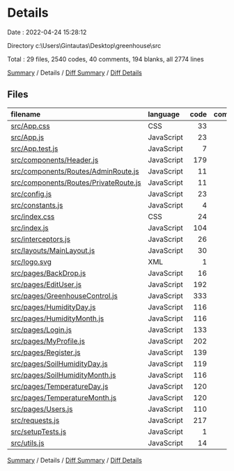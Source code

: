 # Details

Date : 2022-04-24 15:28:12

Directory c:\Users\Gintautas\Desktop\greenhouse\src

Total : 29 files,  2540 codes, 40 comments, 194 blanks, all 2774 lines

[Summary](results.md) / Details / [Diff Summary](diff.md) / [Diff Details](diff-details.md)

## Files
| filename | language | code | comment | blank | total |
| :--- | :--- | ---: | ---: | ---: | ---: |
| [src/App.css](/src/App.css) | CSS | 33 | 0 | 6 | 39 |
| [src/App.js](/src/App.js) | JavaScript | 23 | 0 | 3 | 26 |
| [src/App.test.js](/src/App.test.js) | JavaScript | 7 | 0 | 2 | 9 |
| [src/components/Header.js](/src/components/Header.js) | JavaScript | 179 | 1 | 9 | 189 |
| [src/components/Routes/AdminRoute.js](/src/components/Routes/AdminRoute.js) | JavaScript | 11 | 0 | 3 | 14 |
| [src/components/Routes/PrivateRoute.js](/src/components/Routes/PrivateRoute.js) | JavaScript | 11 | 0 | 3 | 14 |
| [src/config.js](/src/config.js) | JavaScript | 23 | 0 | 4 | 27 |
| [src/constants.js](/src/constants.js) | JavaScript | 4 | 0 | 1 | 5 |
| [src/index.css](/src/index.css) | CSS | 24 | 0 | 4 | 28 |
| [src/index.js](/src/index.js) | JavaScript | 104 | 0 | 3 | 107 |
| [src/interceptors.js](/src/interceptors.js) | JavaScript | 26 | 6 | 4 | 36 |
| [src/layouts/MainLayout.js](/src/layouts/MainLayout.js) | JavaScript | 30 | 0 | 2 | 32 |
| [src/logo.svg](/src/logo.svg) | XML | 1 | 0 | 0 | 1 |
| [src/pages/BackDrop.js](/src/pages/BackDrop.js) | JavaScript | 16 | 0 | 2 | 18 |
| [src/pages/EditUser.js](/src/pages/EditUser.js) | JavaScript | 192 | 0 | 12 | 204 |
| [src/pages/GreenhouseControl.js](/src/pages/GreenhouseControl.js) | JavaScript | 333 | 0 | 19 | 352 |
| [src/pages/HumidityDay.js](/src/pages/HumidityDay.js) | JavaScript | 116 | 2 | 9 | 127 |
| [src/pages/HumidityMonth.js](/src/pages/HumidityMonth.js) | JavaScript | 116 | 2 | 10 | 128 |
| [src/pages/Login.js](/src/pages/Login.js) | JavaScript | 133 | 0 | 6 | 139 |
| [src/pages/MyProfile.js](/src/pages/MyProfile.js) | JavaScript | 202 | 0 | 12 | 214 |
| [src/pages/Register.js](/src/pages/Register.js) | JavaScript | 139 | 0 | 7 | 146 |
| [src/pages/SoilHumidityDay.js](/src/pages/SoilHumidityDay.js) | JavaScript | 119 | 2 | 9 | 130 |
| [src/pages/SoilHumidityMonth.js](/src/pages/SoilHumidityMonth.js) | JavaScript | 116 | 2 | 10 | 128 |
| [src/pages/TemperatureDay.js](/src/pages/TemperatureDay.js) | JavaScript | 120 | 2 | 9 | 131 |
| [src/pages/TemperatureMonth.js](/src/pages/TemperatureMonth.js) | JavaScript | 120 | 2 | 10 | 132 |
| [src/pages/Users.js](/src/pages/Users.js) | JavaScript | 110 | 0 | 8 | 118 |
| [src/requests.js](/src/requests.js) | JavaScript | 217 | 17 | 24 | 258 |
| [src/setupTests.js](/src/setupTests.js) | JavaScript | 1 | 4 | 1 | 6 |
| [src/utils.js](/src/utils.js) | JavaScript | 14 | 0 | 2 | 16 |

[Summary](results.md) / Details / [Diff Summary](diff.md) / [Diff Details](diff-details.md)
